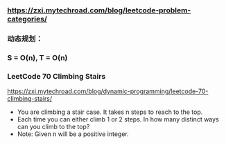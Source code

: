 ### https://zxi.mytechroad.com/blog/leetcode-problem-categories/

### 动态规划：

### S = O(n), T = O(n)
### LeetCode 70 Climbing Stairs
https://zxi.mytechroad.com/blog/dynamic-programming/leetcode-70-climbing-stairs/

- You are climbing a stair case. It takes n steps to reach to the top.
- Each time you can either climb 1 or 2 steps. In how many distinct ways can you climb to the top?
- Note: Given n will be a positive integer.

### 
